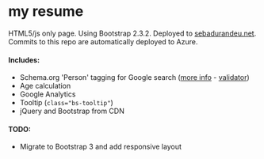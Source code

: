 # my resume
HTML5/js only page. Using Bootstrap 2.3.2. Deployed to [sebadurandeu.net](http://sebadurandeu.net). Commits to this repo are automatically deployed to Azure.

#### Includes:
 - Schema.org 'Person' tagging for Google search ([more info](http://schema-creator.org/person.php) - [validator](https://developers.google.com/structured-data/testing-tool/))
 - Age calculation
 - Google Analytics
 - Tooltip (`class="bs-tooltip"`)
 - jQuery and Bootstrap from CDN

#### TODO:
 - Migrate to Bootstrap 3 and add responsive layout
